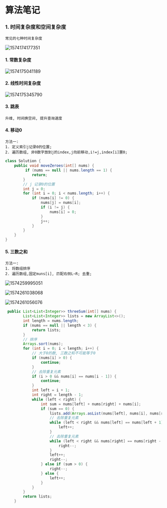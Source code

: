 # 算法笔记

### 1. 时间复杂度和空间复杂度

``` 
常见的七种时间复杂度
```
![1574174177351](C:\Users\Mechrevo\AppData\Roaming\Typora\typora-user-images\1574174177351.png)


####   1. 常数复杂度
![1574175041189](C:\Users\Mechrevo\AppData\Roaming\Typora\typora-user-images\1574175041189.png)

#### 2. 线性时间复杂度
![1574175345790](C:\Users\Mechrevo\AppData\Roaming\Typora\typora-user-images\1574175345790.png)

#### 3. 跳表

```
升维, 时间换空间, 提升查询速度
```

#### 4. 移动0

```
方法一: 
1. 定义索引j记录0的位置;
2. 遍历数组, 非0数字放到j的index,j向前移动,i!=j,index[i]置0;
```
```java
class Solution {
    public void moveZeroes(int[] nums) {
         if (nums == null || nums.length == 1) {
            return;
        }
        // j 记录0的位置
        int j = 0;
        for (int i = 0; i < nums.length; i++) {
            if (nums[i] != 0) {
                nums[j] = nums[i];
                if (i != j) {
                    nums[i] = 0; 
                }
                j++;
            }
        }
    }
}
```

#### 5. 三数之和

```
方法一:
1. 将数组排序
2. 遍历数组,固定muns[i], 匹配右侧L~R; 去重;
```
![1574259995051](C:\Users\Mechrevo\AppData\Roaming\Typora\typora-user-images\1574259995051.png)

![1574261038068](C:\Users\Mechrevo\AppData\Roaming\Typora\typora-user-images\1574261038068.png)

![1574261056076](C:\Users\Mechrevo\AppData\Roaming\Typora\typora-user-images\1574261056076.png)

```java
 public List<List<Integer>> threeSum(int[] nums) {
        List<List<Integer>> lists = new ArrayList<>();
        int length = nums.length;
        if (nums == null || length < 3) {
            return lists;
        }
        // 排序
        Arrays.sort(nums);
        for (int i = 0; i < length; i++) {
            // 大于0的数, 三数之和不可能等于0
            if (nums[i] > 0) {
                continue;
            }
            // 去除重复元素
            if (i > 0 && nums[i] == nums[i - 1]) {
                continue;
            }
            int left = i + 1;
            int right = length - 1;
            while (left < right) {
                int sum = nums[left] + nums[right] + nums[i];
                if (sum == 0) {
                    lists.add(Arrays.asList(nums[left], nums[i], nums[right]));
                    // 去除重复元素
                    while (left < right && nums[left] == nums[left + 1]) {
                        left++;
                    }
                    // 去除重复元素
                    while (left < right && nums[right] == nums[right - 1]) {
                        right--;
                    }
                    left++;
                    right--;
                } else if (sum > 0) {
                    right--;
                } else {
                    left++;
                }
            }
        }
        return lists;
    }
```

